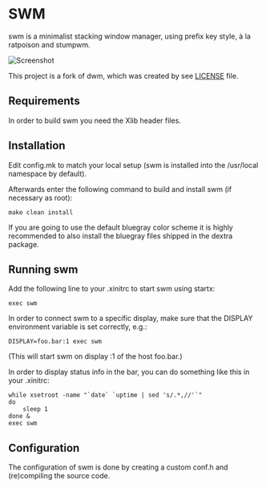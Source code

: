# SWM

swm is a minimalist stacking window manager, using prefix key style, à la ratpoison and stumpwm.

![Screenshot](https://github.com/ivoarch/swm/raw/master/screenshot.png "screenshot")

This project is a fork of dwm, which was created by see [LICENSE](https://raw.github.com/ivoarch/swm/master/LICENSE) file.

Requirements
------------
In order to build swm you need the Xlib header files.


Installation
------------
Edit config.mk to match your local setup (swm is installed into
the /usr/local namespace by default).

Afterwards enter the following command to build and install swm (if
necessary as root):

    make clean install

If you are going to use the default bluegray color scheme it is highly
recommended to also install the bluegray files shipped in the dextra package.


Running swm
-----------
Add the following line to your .xinitrc to start swm using startx:

    exec swm

In order to connect swm to a specific display, make sure that
the DISPLAY environment variable is set correctly, e.g.:

    DISPLAY=foo.bar:1 exec swm

(This will start swm on display :1 of the host foo.bar.)

In order to display status info in the bar, you can do something
like this in your .xinitrc:

    while xsetroot -name "`date` `uptime | sed 's/.*,//'`"
    do
    	sleep 1
    done &
    exec swm


Configuration
-------------
The configuration of swm is done by creating a custom conf.h
and (re)compiling the source code.

